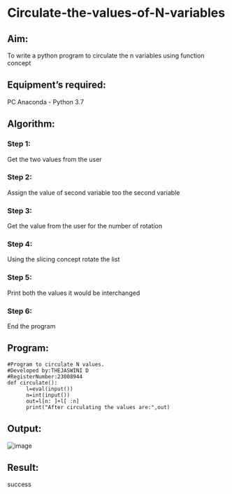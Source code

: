 # Circulate-the-values-of-N-variables
## Aim:
To write a python program to circulate the n variables using function concept
## Equipment’s required:
PC
Anaconda - Python 3.7
## Algorithm: 
### Step 1: 
Get the two values from the user
### Step 2: 
Assign the value of second variable too the second variable
### Step 3: 
Get the value from the user for the number of rotation
### Step 4: 
Using the slicing concept rotate the list
### Step 5: 
Print both the values it would be interchanged
### Step 6: 
End the program
## Program:
```
#Program to circulate N values.
#Developed by:THEJASWINI D
#RegisterNumber:23008944
def circulate():
      l=eval(input())
      n=int(input())
      out=l[n: ]+l[ :n]
      print("After circulating the values are:",out)
```
## Output:
![image](https://github.com/thejaswinidhanaraj/Circulate-the-values-of-N-variables/assets/148514511/6c3dfcf9-4c92-4ced-a966-971a380a24bc)

## Result:
success
